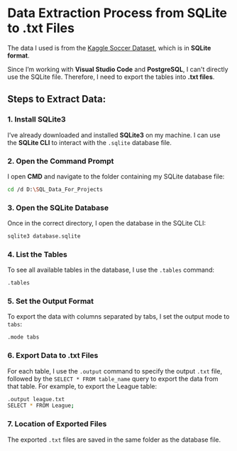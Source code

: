 # Data Extraction Process from SQLite to .txt Files

The data I used is from the [Kaggle Soccer Dataset](https://www.kaggle.com/datasets/hugomathien/soccer/data), which is in **SQLite format**.

Since I’m working with **Visual Studio Code** and **PostgreSQL**, I can't directly use the SQLite file. Therefore, I need to export the tables into **.txt files**.

## Steps to Extract Data:

### 1. Install SQLite3  
I’ve already downloaded and installed **SQLite3** on my machine. I can use the **SQLite CLI** to interact with the `.sqlite` database file.

### 2. Open the Command Prompt  
I open **CMD** and navigate to the folder containing my SQLite database file:  
```sh
cd /d D:\SQL_Data_For_Projects
```

### 3. Open the SQLite Database
Once in the correct directory, I open the database in the SQLite CLI:

```sh
sqlite3 database.sqlite
```

### 4. List the Tables
To see all available tables in the database, I use the `.tables` command:

```sh
.tables
```

### 5. Set the Output Format
To export the data with columns separated by tabs, I set the output mode to `tabs`:

```sh
.mode tabs
```

### 6. Export Data to .txt Files
For each table, I use the `.output` command to specify the output `.txt` file, followed by the `SELECT * FROM table_name` query to export the data from that table.
For example, to export the League table:

```sh
.output league.txt
SELECT * FROM League;
```

### 7. Location of Exported Files
The exported `.txt` files are saved in the same folder as the database file.






